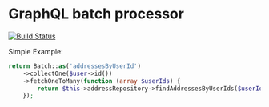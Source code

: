 GraphQL batch processor
===

[![Build Status](https://travis-ci.org/vasily-kartashov/graphql-batch-processing.svg)](https://travis-ci.org/vasily-kartashov/graphql-batch-processing)

Simple Example:

```php
return Batch::as('addressesByUserId')
    ->collectOne($user->id())
    ->fetchOneToMany(function (array $userIds) {
        return $this->addressRepository->findAddressesByUserIds($userIds);
    });
```
